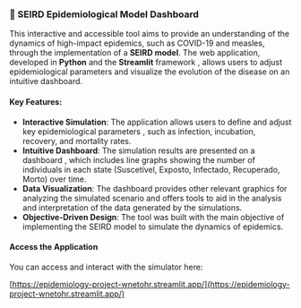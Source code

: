 ### 🔬 SEIRD Epidemiological Model Dashboard

This interactive and accessible tool aims to provide an understanding of the dynamics of high-impact epidemics, such as COVID-19 and measles, through the implementation of a **SEIRD model**. The web application, developed in **Python** and the **Streamlit** framework , allows users to adjust epidemiological parameters and visualize the evolution of the disease on an intuitive dashboard.

#### **Key Features:**

* **Interactive Simulation**: The application allows users to define and adjust key epidemiological parameters , such as infection, incubation, recovery, and mortality rates.
* **Intuitive Dashboard**: The simulation results are presented on a dashboard , which includes line graphs showing the number of individuals in each state (Suscetível, Exposto, Infectado, Recuperado, Morto) over time.
* **Data Visualization**: The dashboard provides other relevant graphics for analyzing the simulated scenario and offers tools to aid in the analysis and interpretation of the data generated by the simulations.
* **Objective-Driven Design**: The tool was built with the main objective of implementing the SEIRD model to simulate the dynamics of epidemics.

#### **Access the Application**

You can access and interact with the simulator here:

[https://epidemiology-project-wnetohr.streamlit.app/](https://epidemiology-project-wnetohr.streamlit.app/)
